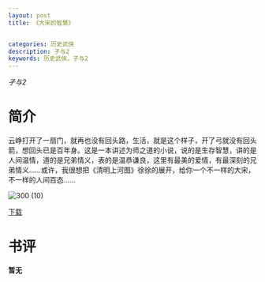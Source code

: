 ```yaml
---
layout: post
title: 《大宋的智慧》


categories: 历史武侠
description: 孑与2
keywords: 历史武侠，孑与2
---
```


*孑与2*

# 简介

云峥打开了一扇门，就再也没有回头路，生活，就是这个样子，开了弓就没有回头箭，想回头已是百年身。这是一本讲述为师之道的小说，说的是生存智慧，讲的是人间温情，道的是兄弟情义，表的是温恭谦良，这里有最美的爱情，有最深刻的兄弟情义……或许，我很想把《清明上河图》徐徐的展开，给你一个不一样的大宋，不一样的人间百态……

![300 (10)](http://tvax2.sinaimg.cn/large/008dGP0Fgy1gu2t9mgxkhj308c0b474c.jpg)

[下载](https://link.jscdn.cn/1drv/aHR0cHM6Ly8xZHJ2Lm1zL3QvcyFBaGU2R2dNWmVFb2poU2xPcmtsb3ZRVUNFZXJsP2U9aUNPNUNE.txt)

# 书评
**暂无**